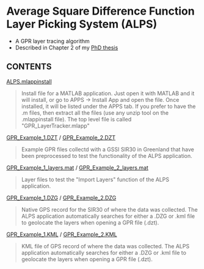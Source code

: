 # Average Square Difference Function Layer Picking System (ALPS)
- A GPR layer tracing algorithm
- Described in Chapter 2 of my [PhD thesis](PhD/Thesis_AustinLines_FINAL.pdf)

## CONTENTS
[ALPS.mlappinstall](./ALPS.mlappinstall)
> Install file for a MATLAB application. Just open it with MATLAB and it will install, or go to APPS -> Install App and open the file. Once installed, it will be listed under the APPS tab. If you prefer to have the .m files, then extract all the files (use any unzip tool on the .mlappinstall file). The top level file is called "GPR_LayerTracker.mlapp"

[GPR_Example_1.DZT](./GPR_Example_1.DZT) / [GPR_Example_2.DZT](./GPR_Example_2.DZT)
> Example GPR files collectd with a GSSI SIR30 in Greenland that have been preprocessed to test the functionality of the ALPS application.

[GPR_Example_1_layers.mat](./GPR_Example_1_layers.mat) / [GPR_Example_2_layers.mat](./GPR_Example_2_layers.mat)
> Layer files to test the "Import Layers" function of the ALPS application.

[GPR_Example_1.DZG](./GPR_Example_1.DZG) / [GPR_Example_2.DZG](./GPR_Example_2.DZG)
> Native GPS record for the SIR30 of where the data was collected. The ALPS application automatically searches for either a .DZG or .kml file to geolocate the layers when opening a GPR file (.dzt).

[GPR_Example_1.KML](./GPR_Example_1.KML) / [GPR_Example_2.KML](./GPR_Example_2.KML)
> KML file of GPS record of where the data was collected. The ALPS application automatically searches for either a .DZG or .kml file to geolocate the layers when opening a GPR file (.dzt).
